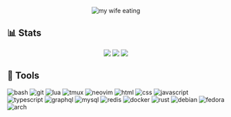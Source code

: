 <p draggable="false" align="center">
  <!-- <img alt="my wife eating" src="https://i.pinimg.com/originals/d2/43/95/d2439537bbb38f07c90564a9f23212d5.gif"> -->
  <img alt="my wife eating" src="https://media.giphy.com/media/Dnfr6N8UY7DYotdgOq/giphy.gif">
</p>

## 📊 Stats

<p align="center">
  <img src="https://github-readme-stats.vercel.app/api?username=geloman-likes-rust&show_icons=true&count_private=true&theme=onedark&hide_border=true&hide=issues,contribs&bg_color=00000000">
  <img src="https://github-readme-stats.vercel.app/api/top-langs/?username=geloman-likes-rust&layout=compact&hide_border=true&theme=onedark&bg_color=00000000&langs_count=6&hide=html,css,javascript,solidity,typescript">
  <img src ="https://github-readme-streak-stats.herokuapp.com?user=geloman-likes-rust&theme=onedark&hide_border=true&background=FFFFFF00">
</p>

## 🧰 Tools

![bash](https://img.shields.io/badge/bash-1B2430?style=for-the-badge&logo=gnu-bash&logoColor=fff)
![git](https://img.shields.io/badge/git-734046?style=for-the-badge&logo=git&logoColor=E14D2A)
![lua](https://img.shields.io/badge/lua-62CDFF?style=for-the-badge&logo=lua&logoColor=19376D)
![tmux](https://img.shields.io/badge/tmux-393646?style=for-the-badge&logo=tmux&logoColor=fff)
![neovim](https://img.shields.io/badge/neovim-62CDFF?style=for-the-badge&logo=neovim&logoColor=2B7A0B)
![html](https://img.shields.io/badge/html-FC2947?style=for-the-badge&logo=html5&logoColor=fff)
![css](https://img.shields.io/badge/css-0014FF?style=for-the-badge&logo=css3&logoColor=fff)
![javascript](https://img.shields.io/badge/javascript-FFD93D?style=for-the-badge&logo=javascript&logoColor=393646)
![typescript](https://img.shields.io/badge/typescript-0081C9?style=for-the-badge&logo=typescript&logoColor=fff)
![graphql](https://img.shields.io/badge/graphql-E11299?style=for-the-badge&logo=graphql&logoColor=fff)
![mysql](https://img.shields.io/badge/mysql-0081C9?style=for-the-badge&logo=mysql&logoColor=FFD95A)
![redis](https://img.shields.io/badge/redis-B20600?style=for-the-badge&logo=redis&logoColor=fff)
![docker](https://img.shields.io/badge/docker-47B5FF?style=for-the-badge&logo=docker&logoColor=fff)
![rust](https://img.shields.io/badge/rust-CC7351?style=for-the-badge&logo=rust&logoColor=393646)
![debian](https://img.shields.io/badge/debian-D14D72?style=for-the-badge&logo=debian&logoColor=fff)
![fedora](https://img.shields.io/badge/fedora-19376D?style=for-the-badge&logo=fedora&logoColor=fff)
![arch](https://img.shields.io/badge/arch-0B2447?style=for-the-badge&logo=archlinux&logoColor=19A7CE)
